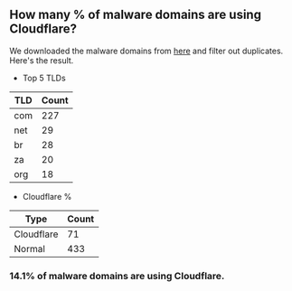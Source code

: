 ## How many % of malware domains are using Cloudflare?


We downloaded the malware domains from [here](https://urlhaus.abuse.ch) and filter out duplicates.
Here's the result.


[//]: # (start replacement)


- Top 5 TLDs

| TLD | Count |
| --- | --- |
| com | 227 |
| net | 29 |
| br | 28 |
| za | 20 |
| org | 18 |


- Cloudflare %

| Type | Count |
| --- | --- |
| Cloudflare | 71 |
| Normal | 433 |


### 14.1% of malware domains are using Cloudflare.